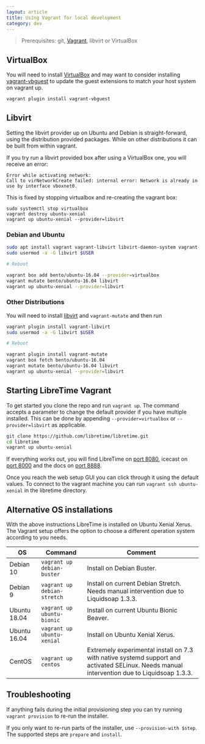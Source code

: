 ```yaml
---
layout: article
title: Using Vagrant for local development
category: dev
---
```


> Prerequisites: git, [Vagrant](https://vagrantup.com), libvirt or VirtualBox

## VirtualBox

You will need to install [VirtualBox](https://www.virtualbox.org) and may want to consider
installing [vagrant-vbguest](https://github.com/dotless-de/vagrant-vbguest) to update the
guest extensions to match your host system on vagrant up.

```bash
vagrant plugin install vagrant-vbguest
```

## Libvirt

Setting the libvirt provider up on Ubuntu and Debian is straight-forward,
using the distribution provided packages. While on
other distributions it can be built from within vagrant.

If you try run a libvirt provided box after using a VirtualBox one, you will receive an
error:

```
Error while activating network:
Call to virNetworkCreate failed: internal error: Network is already in use by interface vboxnet0.
```

This is fixed by stopping virtualbox and re-creating the vagrant box:

```
sudo systemctl stop virtualbox
vagrant destroy ubuntu-xenial
vagrant up ubuntu-xenial --provider=libvirt
```

### Debian and Ubuntu

```bash
sudo apt install vagrant vagrant-libvirt libvirt-daemon-system vagrant-mutate libvirt-dev
sudo usermod -a -G libvirt $USER

# Reboot

vagrant box add bento/ubuntu-16.04 --provider=virtualbox
vagrant mutate bento/ubuntu-16.04 libvirt
vagrant up ubuntu-xenial --provider=libvirt
```

### Other Distributions

You will need to install [libvirt](https://libvirt.org/) and `vagrant-mutate` and then run

```bash
vagrant plugin install vagrant-libvirt
sudo usermod -a -G libvirt $USER

# Reboot

vagrant plugin install vagrant-mutate
vagrant box fetch bento/ubuntu-16.04
vagrant mutate bento/ubuntu-16.04 libvirt
vagrant up ubuntu-xenial --provider=libvirt
```

## Starting LibreTime Vagrant

To get started you clone the repo and run `vagrant up`. The command accepts a parameter to
change the default provider if you have multiple installed. This can be done by appending
`--provider=virtualbox` or `--provider=libvirt` as applicable.

```bash
git clone https://github.com/libretime/libretime.git
cd libretime
vagrant up ubuntu-xenial
```

If everything works out, you will find LibreTime on [port 8080](http://localhost:8080),
icecast on [port 8000](http://localhost:8000) and the docs on
[port 8888](http://localhost:8888).

Once you reach the web setup GUI you can click through it using the default values. To
connect to the vagrant machine you can run `vagrant ssh ubuntu-xenial` in the libretime
directory.

## Alternative OS installations

With the above instructions LibreTime is installed on Ubuntu Xenial Xerus. The Vagrant setup
offers the option to choose a different operation system according to you needs.

| OS     | Command             | Comment |
| ------ | ------------------- | ------- |
| Debian 10   | `vagrant up debian-buster`  | Install on Debian Buster. |
| Debian 9   | `vagrant up debian-stretch` | Install on current Debian Stretch. Needs manual intervention due to Liquidsoap 1.3.3. |
| Ubuntu 18.04 | `vagrant up ubuntu-bionic`  | Install on current Ubuntu Bionic Beaver. |
| Ubuntu 16.04 | `vagrant up ubuntu-xenial`  | Install on Ubuntu Xenial Xerus. |
| CentOS | `vagrant up centos` | Extremely experimental install on 7.3 with native systemd support and activated SELinux. Needs manual intervention due to Liquidsoap 1.3.3. |

## Troubleshooting

If anything fails during the initial provisioning step you can try running `vagrant provision`
to re-run the installer.

If you only want to re-run parts of the installer, use `--provision-with $step`. The
supported steps are `prepare` and `install`.
